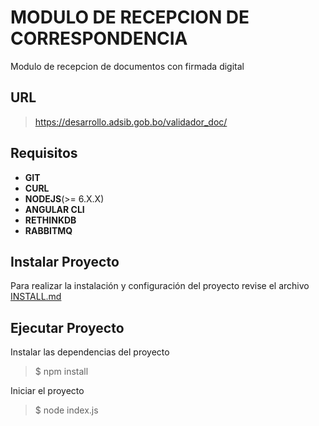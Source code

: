 # MODULO DE RECEPCION DE CORRESPONDENCIA


Modulo de recepcion de documentos con firmada digital

## URL

> https://desarrollo.adsib.gob.bo/validador_doc/

## Requisitos

 - **GIT** 
 - **CURL**
 - **NODEJS**(>= 6.X.X)
 - **ANGULAR CLI**
 - **RETHINKDB**
 - **RABBITMQ**

## Instalar Proyecto

Para realizar la instalación y configuración del proyecto revise el archivo [INSTALL.md](INSTALL.md)

## Ejecutar Proyecto

Instalar las dependencias del proyecto

> $ npm install

Iniciar el proyecto

> $ node index.js
